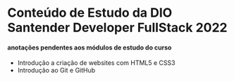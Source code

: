 # Conteúdo de Estudo da DIO Santender Developer FullStack 2022

#### anotações pendentes aos módulos de estudo do curso

- Introdução a criação de websites com HTML5 e CSS3
- Introdução ao Git e GitHub